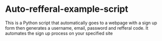 # Auto-refferal-example-script
This is a Python script that automatically goes to a webpage with a sign up form then generates a username, email, password and refferal code. It automates the sign up process on your specified site
